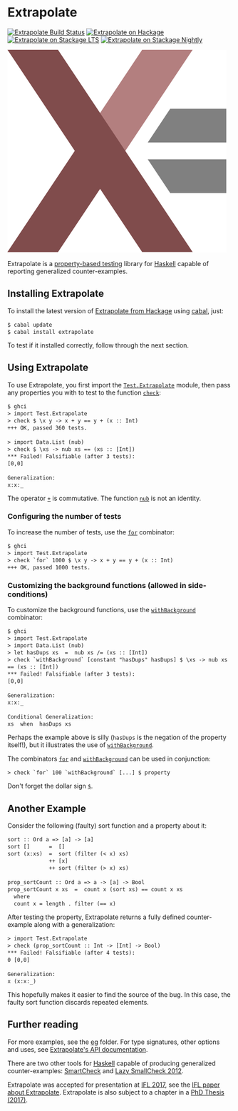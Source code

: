 Extrapolate
===========

[![Extrapolate Build Status][build-status]][build-log]
[![Extrapolate on Hackage][hackage-version]][extrapolate-on-hackage]
[![Extrapolate on Stackage LTS][stackage-lts-badge]][extrapolate-on-stackage-lts]
[![Extrapolate on Stackage Nightly][stackage-nightly-badge]][extrapolate-on-stackage-nightly]

![Extrapolate logo][extrapolate-logo]

Extrapolate is a [property-based testing] library for [Haskell]
capable of reporting generalized counter-examples.


Installing Extrapolate
----------------------

To install the latest version of [Extrapolate from Hackage] using [cabal], just:

	$ cabal update
	$ cabal install extrapolate

To test if it installed correctly, follow through the next section.


Using Extrapolate
-----------------

To use Extrapolate, you first import the [`Test.Extrapolate`] module,
then pass any properties you with to test to the function [`check`]:

	$ ghci
	> import Test.Extrapolate
	> check $ \x y -> x + y == y + (x :: Int)
	+++ OK, passed 360 tests.

	> import Data.List (nub)
	> check $ \xs -> nub xs == (xs :: [Int])
	*** Failed! Falsifiable (after 3 tests):
	[0,0]

	Generalization:
	x:x:_

The operator [`+`] is commutative.  The function [`nub`] is not an identity.


### Configuring the number of tests

To increase the number of tests, use the [`for`] combinator:

	$ ghci
	> import Test.Extrapolate
	> check `for` 1000 $ \x y -> x + y == y + (x :: Int)
	+++ OK, passed 1000 tests.


### Customizing the background functions (allowed in side-conditions)

To customize the background functions, use the [`withBackground`] combinator:

	$ ghci
	> import Test.Extrapolate
	> import Data.List (nub)
	> let hasDups xs  =  nub xs /= (xs :: [Int])
	> check `withBackground` [constant "hasDups" hasDups] $ \xs -> nub xs == (xs :: [Int])
	*** Failed! Falsifiable (after 3 tests):
	[0,0]

	Generalization:
	x:x:_

	Conditional Generalization:
	xs  when  hasDups xs

Perhaps the example above is silly (`hasDups` is the negation of the property
itself!), but it illustrates the use of [`withBackground`].


The combinators [`for`] and [`withBackground`] can be used in conjunction:

	> check `for` 100 `withBackground` [...] $ property

Don't forget the dollar sign [`$`].


Another Example
---------------

Consider the following (faulty) sort function and a property about it:

    sort :: Ord a => [a] -> [a]
    sort []      =  []
    sort (x:xs)  =  sort (filter (< x) xs)
                 ++ [x]
                 ++ sort (filter (> x) xs)

    prop_sortCount :: Ord a => a -> [a] -> Bool
    prop_sortCount x xs  =  count x (sort xs) == count x xs
      where
      count x = length . filter (== x)

After testing the property, Extrapolate returns a fully defined counter-example
along with a generalization:

    > import Test.Extrapolate
    > check (prop_sortCount :: Int -> [Int] -> Bool)
    *** Failed! Falsifiable (after 4 tests):
    0 [0,0]

    Generalization:
    x (x:x:_)

This hopefully makes it easier to find the source of the bug.  In this case,
the faulty sort function discards repeated elements.


Further reading
---------------

For more examples, see the [eg](eg) folder.
For type signatures, other options and uses,
see [Extrapolate's API documentation].

There are two other tools for [Haskell] capable of producing generalized
counter-examples: [SmartCheck] and [Lazy SmallCheck 2012].

Extrapolate was accepted for presentation at [IFL 2017], see the
[IFL paper about Extrapolate](https://matela.com.br/paper/extrapolate.pdf).
Extrapolate is also subject to a chapter in a [PhD Thesis (2017)].

[extrapolate-on-hackage]:          https://hackage.haskell.org/package/extrapolate
[Extrapolate from Hackage]:        https://hackage.haskell.org/package/extrapolate
[Extrapolate's API documentation]: https://hackage.haskell.org/package/extrapolate/docs/Test-Extrapolate.html
[`Test.Extrapolate`]:              https://hackage.haskell.org/package/extrapolate/docs/Test-Extrapolate.html
[`check`]:                         https://hackage.haskell.org/package/extrapolate/docs/Test-Extrapolate.html#v:check
[`for`]:                           https://hackage.haskell.org/package/extrapolate/docs/Test-Extrapolate.html#v:for
[`withBackground`]:                https://hackage.haskell.org/package/extrapolate/docs/Test-Extrapolate.html#v:withBackground
[`$`]:                             https://hackage.haskell.org/package/base-4.10.0.0/docs/Prelude.html#v:-36-
[`+`]:                             https://hackage.haskell.org/package/base/docs/Prelude.html#v:-43-
[`nub`]:                           https://hackage.haskell.org/package/base/docs/Data-List.html#v:nub
[Haskell]:                         https://www.haskell.org/
[cabal]:                           https://www.haskell.org/cabal/
[property-based testing]:          https://github.com/rudymatela/leancheck/blob/master/doc/tutorial.md

[IFL 2017]:             http://iflconference.org/
[SmartCheck]:           https://github.com/leepike/SmartCheck
[Lazy SmallCheck 2012]: https://github.com/UoYCS-plasma/lazysmallcheck2012
[PhD Thesis (2017)]: https://matela.com.br/paper/rudy-phd-thesis-2017.pdf

[extrapolate-logo]: https://github.com/rudymatela/extrapolate/raw/master/doc/extrapolate.svg?sanitize=true

[build-status]:    https://travis-ci.org/rudymatela/extrapolate.svg?branch=master
[build-log]:       https://travis-ci.org/rudymatela/extrapolate
[hackage-version]: https://img.shields.io/hackage/v/extrapolate.svg
[stackage-lts-badge]:            http://stackage.org/package/extrapolate/badge/lts
[stackage-nightly-badge]:        http://stackage.org/package/extrapolate/badge/nightly
[extrapolate-on-stackage]:         http://stackage.org/package/extrapolate
[extrapolate-on-stackage-lts]:     http://stackage.org/lts/package/extrapolate
[extrapolate-on-stackage-nightly]: http://stackage.org/nightly/package/extrapolate
